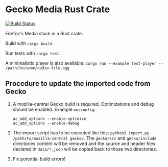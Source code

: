 # Gecko Media Rust Crate

[![Build Status](https://travis-ci.org/servo/gecko-media.svg?branch=master)](https://travis-ci.org/servo/gecko-media)

Firefox's Media stack in a Rust crate.

Build with `cargo build`.

Run tests with `cargo test`.

A minimalistic player is also available: `cargo run --example test-player -- /path/to/some/audio-file.ogg`

## Procedure to update the imported code from Gecko

1. A mozilla-central Gecko build is required. Optimizations and debug should be enabled. Example `mozconfig`:
    ```
    ac_add_options --enable-optimize 
    ac_add_options --enable-debug 
    ```
2. The import script has to be executed like this: `python3 import.py /path/to/mozilla-central gecko/`. The `gecko/src` and `gecko/include` directories content will be removed and the source and header files declared in `data/*.json` will be copied back to those two directories.

3. Fix potential build errors!

